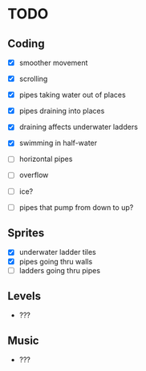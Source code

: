 # TODO

## Coding

* [X] smoother movement

* [X] scrolling
* [X] pipes taking water out of places
* [X] pipes draining into places
* [X] draining affects underwater ladders

* [X] swimming in half-water

* [ ] horizontal pipes
* [ ] overflow

* [ ] ice?
* [ ] pipes that pump from down to up?

## Sprites

* [X] underwater ladder tiles
* [X] pipes going thru walls
* [ ] ladders going thru pipes

## Levels

* ???

## Music

* ???
